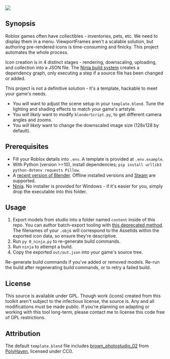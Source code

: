 <img src=".github/banner.png">

## Synopsis

Roblox games often have collectibles - inventories, pets, etc. We need to display them in a menu. ViewportFrames aren't a scalable solution, but authoring pre-rendered icons is time-consuming and finicky. This project automates the whole process.

Icon creation is in 4 distinct stages - rendering, downscaling, uploading, and collection into a JSON file. The [Ninja build system](https://ninja-build.org/) creates a dependency graph, only executing a step if a source file has been changed or added.

This project is not a definitive solution - it's a template, hackable to meet your game's needs.
* You _will_ want to adjust the scene setup in your `template.blend`. Tune the lighting and shading effects to match your game's artstyle.
* You _will likely_ want to modify `blenderScript.py`, to get different camera angles and zooms.
* You _will likely_ want to change the downscaled image size (128x128 by default).

## Prerequisites

- Fill your Roblox details into `.env`. A template is provided at `.env.example`.
- With Python (version >=10), install dependencies; `pip install urllib3 python-dotenv requests Pillow`.
- A [recent version of Blender](https://www.blender.org/download/). Offline installed versions and [Steam](https://store.steampowered.com/app/365670/Blender/) are supported.
- [Ninja](https://ninja-build.org/). No installer is provided for Windows - if it's easier for you, simply drop the executable into this folder.

## Usage

1. Export models from studio into a folder named `content` inside of this repo. You can author batch-export tooling with [this deprecated method](https://create.roblox.com/docs/reference/engine/classes/PluginManager#ExportSelection). The filenames of your `.obj`s will correspond to the AssetIds within the exported icon data, so ensure they're descriptive.
2. Run `py 0_ninja.py` to re-generate build commands.
3. Run `ninja` to attempt a build.
4. Copy the exported `out/out.json` into your game's source tree.

Re-generate build commands if you've added or removed models. Re-run the build after regenerating build commands, or to retry a failed build.

## License

This source is available under GPL. Though work (icons) created from this toolkit aren't subject to the infectious license, the source is. Any and all modifications must be made public.
If you're planning on adapting or working with this tool long-term, please contact me to license this code free of GPL restrictions.

## Attribution
The default `template.blend` file includes [brown_photostudio_02](https://polyhaven.com/a/brown_photostudio_02) from [PolyHaven](https://polyhaven.com/), licensed under CC0.
